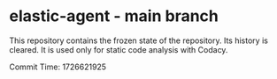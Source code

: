 # elastic-agent - main branch

This repository contains the frozen state of the repository.
Its history is cleared. It is used only for static code
analysis with Codacy.

Commit Time: 1726621925